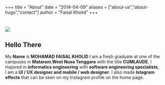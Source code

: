 +++
title = "About"
date = "2014-04-09"
aliases = ["about-us","about-hugo","contact"]
author = "Faisal Kholid"
+++
<div><h1>
<img src="https://s.gravatar.com/avatar/9fe1b7db79dcc70ba0aac1d29cb5bcc8?s=300" />
</h1>
</div>

## Hello There

My **Name** is **MOHAMAD FAISAL KHOLID**
I am a fresh graduate at one of the campuses in **Mataram**,**West Nusa Tenggara** with the title **CUMLAUDE**, 
I majored in **informatics engineering** with **software engineering specialists**,
I am a **UI / UX designer and mobile / web designer**.
I also made **Istagram effects** that can be seen on my Instagram profile on the home page.

